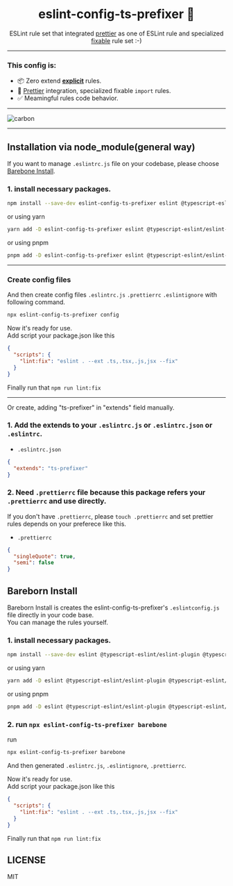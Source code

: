 <div align="center">
<h1>eslint-config-ts-prefixer 🌈</h1>

<p>ESLint rule set that integrated <a href="https://prettier.io/">prettier</a> as one of ESLint rule and specialized <a href="https://eslint.org/docs/latest/user-guide/command-line-interface#--fix">fixable</a> rule set :-)</p>
</div>

---

### This config is:
- 📦 Zero extend [**explicit**](https://github.com/laststance/eslint-config-ts-prefixer/blob/main/index.js) rules.
- 💅 [Prettier](https://prettier.io/) integration, specialized fixable `import` rules.
- ✅ Meamingful rules code behavior.

----

<div align="center">
<!--     <img src="./assets/demo.gif" alt="demo"/> -->
</div>

![carbon](https://github.com/laststance/eslint-config-ts-prefixer/assets/5501268/ecd9b954-adf3-48ab-a406-5506070aafd1)


----

## Installation via node_module(general way)
If you want to manage `.eslintrc.js` file on your codebase, please choose [Barebone Install](#bareborn-install).

### 1. install necessary packages.

```bash
npm install --save-dev eslint-config-ts-prefixer eslint @typescript-eslint/eslint-plugin @typescript-eslint/parser typescript eslint-plugin-import eslint-import-resolver-typescript eslint-plugin-prettier eslint-plugin-sort-keys-fix prettier
```
or using yarn

```bash
yarn add -D eslint-config-ts-prefixer eslint @typescript-eslint/eslint-plugin @typescript-eslint/parser typescript eslint-plugin-import eslint-import-resolver-typescript eslint-plugin-prettier eslint-plugin-sort-keys-fix prettier
```

or using pnpm

```bash
pnpm add -D eslint-config-ts-prefixer eslint @typescript-eslint/eslint-plugin @typescript-eslint/parser typescript eslint-plugin-import eslint-import-resolver-typescript eslint-plugin-prettier eslint-plugin-sort-keys-fix prettier
```

---------------------------------------------------------------------------------
###  Create config files

And then create config files `.eslintrc.js`  `.prettierrc` `.eslintignore` with following command.

```bash
npx eslint-config-ts-prefixer config
```

Now it's ready for use.  
Add script your package.json like this

```json
{
  "scripts": {
    "lint:fix": "eslint . --ext .ts,.tsx,.js,jsx --fix"
  }
}
```

Finally run that `npm run lint:fix`


--------------------------------------------------------------------------------
Or create, adding "ts-prefixer" in "extends" field manually.  

### 1. Add the extends to your `.eslintrc.js` or `.eslintrc.json` or `.eslintrc`.

- ```.eslintrc.json```
```json
{
  "extends": "ts-prefixer"
}
```

### 2. Need `.prettierrc` file because this package refers your `.prettierrc` and use directly.  
If you don't have `.prettierrc`, please `touch .prettierrc` and set prettier rules depends on your preferece like this.

- ```.prettierrc```
```json
{
  "singleQuote": true,
  "semi": false
}
```

## Bareborn Install
Bareborn Install is creates the eslint-config-ts-prefixer's `.eslintconfig.js` file directly in your code base.  
You can manage the rules yourself.

### 1. install necessary packages.

```bash
npm install --save-dev eslint @typescript-eslint/eslint-plugin @typescript-eslint/parser typescript eslint-plugin-import eslint-import-resolver-typescript eslint-plugin-prettier eslint-plugin-sort-keys-fix prettier
```
or using yarn

```bash
yarn add -D eslint @typescript-eslint/eslint-plugin @typescript-eslint/parser typescript eslint-plugin-import eslint-import-resolver-typescript eslint-plugin-prettier eslint-plugin-sort-keys-fix prettier
```

or using pnpm

```bash
pnpm add -D eslint @typescript-eslint/eslint-plugin @typescript-eslint/parser typescript eslint-plugin-import eslint-import-resolver-typescript eslint-plugin-prettier eslint-plugin-sort-keys-fix prettier
```

### 2. run `npx eslint-config-ts-prefixer barebone`

run  

```bash
npx eslint-config-ts-prefixer barebone
```

And then generated `.eslintrc.js`, `.eslintignore`, `.prettierrc`.

Now it's ready for use.  
Add script your package.json like this

```json
{
  "scripts": {
    "lint:fix": "eslint . --ext .ts,.tsx,.js,jsx --fix"
  }
}
```

Finally run that `npm run lint:fix`


## LICENSE

MIT

